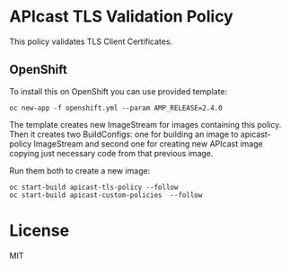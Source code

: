 # APIcast TLS Validation Policy

This policy validates TLS Client Certificates.

## OpenShift

To install this on OpenShift you can use provided template:

```shell
oc new-app -f openshift.yml --param AMP_RELEASE=2.4.0
```

The template creates new ImageStream for images containing this policy.
Then it creates two BuildConfigs: one for building an image to apicast-policy ImageStream
and second one for creating new APIcast image copying just necessary code from that previous image.

Run them both to create a new image:

```shell
oc start-build apicast-tls-policy --follow
oc start-build apicast-custom-policies  --follow
```

# License

MIT
